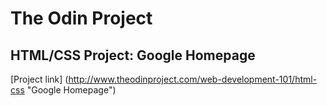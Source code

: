 The Odin Project
===
HTML/CSS Project: Google Homepage
---

[Project link] (http://www.theodinproject.com/web-development-101/html-css "Google Homepage")